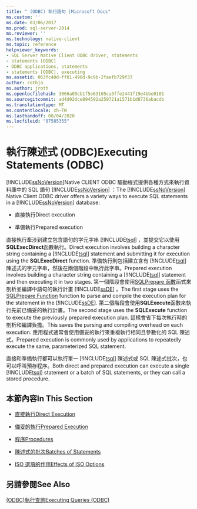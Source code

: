 ```yaml
---
title: " (ODBC) 執行語句 |Microsoft Docs"
ms.custom: ''
ms.date: 03/06/2017
ms.prod: sql-server-2014
ms.reviewer: ''
ms.technology: native-client
ms.topic: reference
helpviewer_keywords:
- SQL Server Native Client ODBC driver, statements
- statements [ODBC]
- ODBC applications, statements
- statements [ODBC], executing
ms.assetid: 063fc40d-ff81-490d-9c9b-2faefb729f37
author: rothja
ms.author: jroth
ms.openlocfilehash: 3066a09cb1f5e63105ca3ffe2441f19e4bbe0101
ms.sourcegitcommit: ad4d92dce894592a259721a1571b1d8736abacdb
ms.translationtype: MT
ms.contentlocale: zh-TW
ms.lasthandoff: 08/04/2020
ms.locfileid: "87585355"
---
```

# <a name="executing-statements-odbc"></a><span data-ttu-id="814d5-102">執行陳述式 (ODBC)</span><span class="sxs-lookup"><span data-stu-id="814d5-102">Executing Statements (ODBC)</span></span>
  <span data-ttu-id="814d5-103">[!INCLUDE[ssNoVersion](../../../includes/ssnoversion-md.md)]Native CLIENT ODBC 驅動程式提供各種方式來執行資料庫中的 SQL 語句 [!INCLUDE[ssNoVersion](../../../includes/ssnoversion-md.md)] ：</span><span class="sxs-lookup"><span data-stu-id="814d5-103">The [!INCLUDE[ssNoVersion](../../../includes/ssnoversion-md.md)] Native Client ODBC driver offers a variety ways to execute SQL statements in a [!INCLUDE[ssNoVersion](../../../includes/ssnoversion-md.md)] database:</span></span>  
  
-   <span data-ttu-id="814d5-104">直接執行</span><span class="sxs-lookup"><span data-stu-id="814d5-104">Direct execution</span></span>  
  
-   <span data-ttu-id="814d5-105">準備執行</span><span class="sxs-lookup"><span data-stu-id="814d5-105">Prepared execution</span></span>  
  
 <span data-ttu-id="814d5-106">直接執行牽涉到建立包含語句的字元字串 [!INCLUDE[tsql](../../../includes/tsql-md.md)] ，並提交它以使用**SQLExecDirect**函數執行。</span><span class="sxs-lookup"><span data-stu-id="814d5-106">Direct execution involves building a character string containing a [!INCLUDE[tsql](../../../includes/tsql-md.md)] statement and submitting it for execution using the **SQLExecDirect** function.</span></span> <span data-ttu-id="814d5-107">準備執行則包括建立含有 [!INCLUDE[tsql](../../../includes/tsql-md.md)] 陳述式的字元字串，然後在兩個階段中執行此字串。</span><span class="sxs-lookup"><span data-stu-id="814d5-107">Prepared execution involves building a character string containing a [!INCLUDE[tsql](../../../includes/tsql-md.md)] statement and then executing it in two stages.</span></span> <span data-ttu-id="814d5-108">第一個階段會使用[SQLPrepare 函數](https://go.microsoft.com/fwlink/?LinkId=59360)函式來剖析並編譯中語句的執行計畫 [!INCLUDE[ssDE](../../../includes/ssde-md.md)] 。</span><span class="sxs-lookup"><span data-stu-id="814d5-108">The first stage uses the [SQLPrepare Function](https://go.microsoft.com/fwlink/?LinkId=59360) function to parse and compile the execution plan for the statement in the [!INCLUDE[ssDE](../../../includes/ssde-md.md)].</span></span> <span data-ttu-id="814d5-109">第二個階段會使用**SQLExecute**函數來執行先前已備妥的執行計畫。</span><span class="sxs-lookup"><span data-stu-id="814d5-109">The second stage uses the **SQLExecute** function to execute the previously prepared execution plan.</span></span> <span data-ttu-id="814d5-110">這樣會省下每次執行時的剖析和編譯負擔。</span><span class="sxs-lookup"><span data-stu-id="814d5-110">This saves the parsing and compiling overhead on each execution.</span></span> <span data-ttu-id="814d5-111">應用程式通常會使用備妥的執行來重複執行相同且參數化的 SQL 陳述式。</span><span class="sxs-lookup"><span data-stu-id="814d5-111">Prepared execution is commonly used by applications to repeatedly execute the same, parameterized SQL statement.</span></span>  
  
 <span data-ttu-id="814d5-112">直接和準備執行都可以執行單一 [!INCLUDE[tsql](../../../includes/tsql-md.md)] 陳述式或 SQL 陳述式批次，也可以呼叫預存程序。</span><span class="sxs-lookup"><span data-stu-id="814d5-112">Both direct and prepared execution can execute a single [!INCLUDE[tsql](../../../includes/tsql-md.md)] statement or a batch of SQL statements, or they can call a stored procedure.</span></span>  
  
## <a name="in-this-section"></a><span data-ttu-id="814d5-113">本節內容</span><span class="sxs-lookup"><span data-stu-id="814d5-113">In This Section</span></span>  
  
-   [<span data-ttu-id="814d5-114">直接執行</span><span class="sxs-lookup"><span data-stu-id="814d5-114">Direct Execution</span></span>](direct-execution.md)  
  
-   [<span data-ttu-id="814d5-115">備妥的執行</span><span class="sxs-lookup"><span data-stu-id="814d5-115">Prepared Execution</span></span>](prepared-execution.md)  
  
-   [<span data-ttu-id="814d5-116">程序</span><span class="sxs-lookup"><span data-stu-id="814d5-116">Procedures</span></span>](procedures.md)  
  
-   [<span data-ttu-id="814d5-117">陳述式的批次</span><span class="sxs-lookup"><span data-stu-id="814d5-117">Batches of Statements</span></span>](batches-of-statements.md)  
  
-   [<span data-ttu-id="814d5-118">ISO 選項的作用</span><span class="sxs-lookup"><span data-stu-id="814d5-118">Effects of ISO Options</span></span>](effects-of-iso-options.md)  
  
## <a name="see-also"></a><span data-ttu-id="814d5-119">另請參閱</span><span class="sxs-lookup"><span data-stu-id="814d5-119">See Also</span></span>  
 [<span data-ttu-id="814d5-120">&#40;ODBC&#41;執行查詢</span><span class="sxs-lookup"><span data-stu-id="814d5-120">Executing Queries &#40;ODBC&#41;</span></span>](../executing-queries-odbc.md)  
  
  
